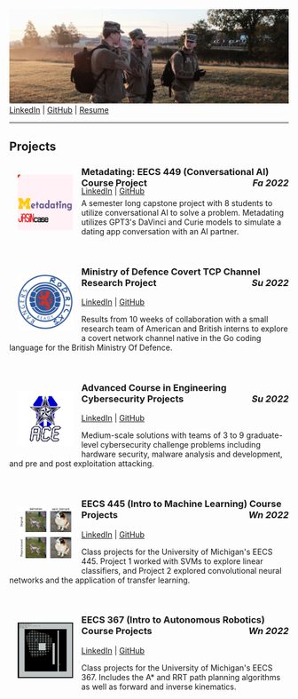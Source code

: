 <!-- <BODY BGCOLOR="FFFFFF"> -->
<CENTER><IMG SRC="/assets/images/copyrotcnerdshit.JPG" ALIGN="BOTTOM"> </CENTER>
<a href="https://www.linkedin.com/in/owenthomasyoung/" target="_blank" rel="noopener noreferrer">LinkedIn</a> | <a href="https://github.com/otyoung" target="_blank" rel="noopener noreferrer">GitHub</a> | <a href="http://www.otyoung.com/assets/documents/Owen%20Young%20Resume.pdf" target="_blank" rel="noopener noreferrer">Resume</a>
<HR>
<section name="projects">
  <H2>Projects</H2>
  <div class="project-section">
    <img src="/assets/images/metadating.png" style="margin: 15px" align="left" width="100">
    <H3 style="margin-bottom: -4px">Metadating: EECS 449 (Conversational AI) Course Project<em><span style="float: right;">Fa 2022</span></em></H3>
    <a href="https://www.linkedin.com/in/owenthomasyoung/" target="_blank" rel="noopener noreferrer">LinkedIn</a> | <a href="https://github.com/otyoung" target="_blank" rel="noopener noreferrer">GitHub</a>
    <p style="margin-top: 5px">A semester long capstone project with 8 students to utilize conversational AI to solve a problem. Metadating utilizes GPT3's DaVinci and Curie models to simulate a dating app conversation with an AI partner.</p>
  </div>
  <br>
  <div class="project-section">
    <img src="/assets/images/rrPic.png" style="margin: 15px" align="left" width="100">
    <H3>Ministry of Defence Covert TCP Channel Research Project<em><span style="float: right;">Su 2022</span></em></H3>
    <a href="https://www.linkedin.com/in/owenthomasyoung/" target="_blank" rel="noopener noreferrer">LinkedIn</a> | <a href="https://github.com/otyoung" target="_blank" rel="noopener noreferrer">GitHub</a>
    <p>Results from 10 weeks of collaboration with a small research team of American and British interns to explore a covert network channel native in the Go coding language for the British Ministry Of Defence.</p>
  </div>
  <br>
  <div class="project-section">
    <img src="/assets/images/acePic.png" style="margin: 15px" align="left" width="100">
    <H3>Advanced Course in Engineering Cybersecurity Projects<em><span style="float: right;">Su 2022</span></em></H3>
    <a href="https://www.linkedin.com/in/owenthomasyoung/" target="_blank" rel="noopener noreferrer">LinkedIn</a> | <a href="https://github.com/otyoung" target="_blank" rel="noopener noreferrer">GitHub</a>
    <p>Medium-scale solutions with teams of 3 to 9 graduate-level cybersecurity challenge problems including hardware security, malware analysis and development, and pre and post exploitation attacking.</p>
  </div>
  <br>
  <div class="project-section">
    <img src="/assets/images/eecs445sc.png" style="margin: 15px" align="left" width="100">
    <H3>EECS 445 (Intro to Machine Learning) Course Projects<em><span style="float: right;">Wn 2022</span></em></H3>
    <a href="https://www.linkedin.com/in/owenthomasyoung/" target="_blank" rel="noopener noreferrer">LinkedIn</a> | <a href="https://github.com/otyoung" target="_blank" rel="noopener noreferrer">GitHub</a>
    <p>Class projects for the University of Michigan's EECS 445. Project 1 worked with SVMs to explore linear classifiers, and Project 2 explored convolutional neural networks and the application of transfer learning.</p>
  </div>
  <br>
  <div class="project-section">
    <img src="/assets/images/eecs367sc.png" style="margin: 15px" align="left" width="100">
    <H3>EECS 367 (Intro to Autonomous Robotics) Course Projects<em><span style="float: right;">Wn 2022</span></em></H3>
    <a href="https://www.linkedin.com/in/owenthomasyoung/" target="_blank" rel="noopener noreferrer">LinkedIn</a> | <a href="https://github.com/otyoung" target="_blank" rel="noopener noreferrer">GitHub</a>
    <p>Class projects for the University of Michigan's EECS 367. Includes the A* and RRT path planning algorithms as well as forward and inverse kinematics.</p>
  </div>
  <br>
<!--   <hr> -->
  </section>
